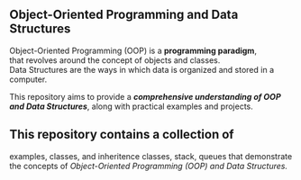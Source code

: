 <h2>Object-Oriented Programming and Data Structures
</h2>
Object-Oriented Programming (OOP) is a <b>programming paradigm</b>,<br>that revolves around the concept of objects and classes. <br>Data Structures are the ways in which data is organized and stored in a computer.

This repository aims to provide a <b><i>comprehensive understanding of OOP and Data Structures</b></i>, along with practical examples and projects.
<br>
<h2><b>This repository contains a collection of</b></h2> examples, classes, and inheritence classes, stack, queues that demonstrate the concepts of <i>Object-Oriented Programming (OOP) and Data Structures.</i>

